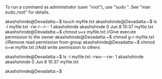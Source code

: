 To run a command as administrator (user "root"), use "sudo <command>".
See "man sudo_root" for details.

akashshinde@Devadatta:~$ touch myfile.txt
akashshinde@Devadatta:~$ ls -l myfile.txt
-rw-r--r-- 1 akashshinde akashshinde 0 Jun  8 15:37 myfile.txt
akashshinde@Devadatta:~$ chmod u+x myfile.txt                    //Give execute permission to the owner
akashshinde@Devadatta:~$ chmod g-r myfile.txt                   //Remove read permission from group
akashshinde@Devadatta:~$ chmod o+w myfile.txt                   //Add write permission to others

akashshinde@Devadatta:~$ ls -l myfile.txt
-rwx---rw- 1 akashshinde akashshinde 0 Jun  8 15:37 myfile.txt

akashshinde@Devadatta:~$
